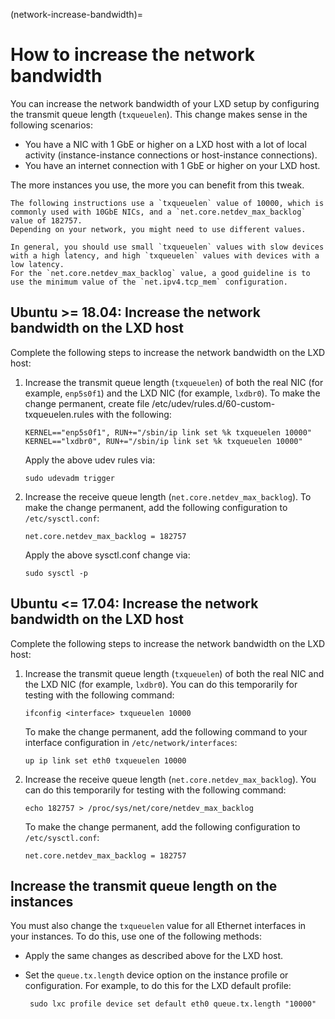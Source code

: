 (network-increase-bandwidth)=
# How to increase the network bandwidth

You can increase the network bandwidth of your LXD setup by configuring the transmit queue length (`txqueuelen`).
This change makes sense in the following scenarios:

- You have a NIC with 1 GbE or higher on a LXD host with a lot of local activity (instance-instance connections or host-instance connections).
- You have an internet connection with 1 GbE or higher on your LXD host.

The more instances you use, the more you can benefit from this tweak.

```{note}
The following instructions use a `txqueuelen` value of 10000, which is commonly used with 10GbE NICs, and a `net.core.netdev_max_backlog` value of 182757.
Depending on your network, you might need to use different values.

In general, you should use small `txqueuelen` values with slow devices with a high latency, and high `txqueuelen` values with devices with a low latency.
For the `net.core.netdev_max_backlog` value, a good guideline is to use the minimum value of the `net.ipv4.tcp_mem` configuration.
```

## Ubuntu >= 18.04: Increase the network bandwidth on the LXD host

Complete the following steps to increase the network bandwidth on the LXD host:

1. Increase the transmit queue length (`txqueuelen`) of both the real NIC (for example, `enp5s0f1`) and the LXD NIC (for example, `lxdbr0`).
   To make the change permanent, create file /etc/udev/rules.d/60-custom-txqueuelen.rules with the following:

       KERNEL=="enp5s0f1", RUN+="/sbin/ip link set %k txqueuelen 10000"
       KERNEL=="lxdbr0", RUN+="/sbin/ip link set %k txqueuelen 10000"
      
   Apply the above udev rules via:

       sudo udevadm trigger

2. Increase the receive queue length (`net.core.netdev_max_backlog`).
   To make the change permanent, add the following configuration to `/etc/sysctl.conf`:

       net.core.netdev_max_backlog = 182757

   Apply the above sysctl.conf change via:

       sudo sysctl -p

## Ubuntu <= 17.04: Increase the network bandwidth on the LXD host

Complete the following steps to increase the network bandwidth on the LXD host:

1. Increase the transmit queue length (`txqueuelen`) of both the real NIC and the LXD NIC (for example, `lxdbr0`).
   You can do this temporarily for testing with the following command:

       ifconfig <interface> txqueuelen 10000

   To make the change permanent, add the following command to your interface configuration in `/etc/network/interfaces`:

       up ip link set eth0 txqueuelen 10000

1. Increase the receive queue length (`net.core.netdev_max_backlog`).
   You can do this temporarily for testing with the following command:

       echo 182757 > /proc/sys/net/core/netdev_max_backlog

   To make the change permanent, add the following configuration to `/etc/sysctl.conf`:

       net.core.netdev_max_backlog = 182757

## Increase the transmit queue length on the instances

You must also change the `txqueuelen` value for all Ethernet interfaces in your instances.
To do this, use one of the following methods:

- Apply the same changes as described above for the LXD host.
- Set the `queue.tx.length` device option on the instance profile or configuration.
  For example, to do this for the LXD default profile:

       sudo lxc profile device set default eth0 queue.tx.length "10000" 
